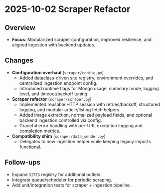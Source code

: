 # 2025-10-02 Scraper Refactor

## Overview
- **Focus**: Modularized scraper configuration, improved resilience, and aligned ingestion with backend updates.

## Changes
- **Configuration overhaul** (`scraper/config.py`)
  - Added dataclass-driven site registry, environment overrides, and centralized ingestion endpoint config.
  - Introduced runtime flags for Mongo usage, summary mode, logging level, and timeout/backoff tuning.
- **Scraper refactor** (`scraper/scraper.py`)
  - Implemented reusable HTTP session with retries/backoff, structured logging, and modular article/listing fetch helpers.
  - Added image extraction, normalized payload fields, and optional backend ingestion controlled via config.
  - Graceful error handling with per-URL exception logging and completion metrics.
- **Compatibility shim** (`scraper/data_sender.py`)
  - Delegates to new ingestion helper while keeping legacy imports functional.

## Follow-ups
- Expand `SITES` registry for additional outlets.
- Integrate queue/scheduler for periodic scraping.
- Add unit/integration tests for scraper + ingestion pipeline.
